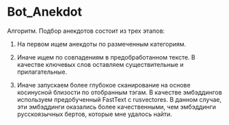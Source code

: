 # Bot_Anekdot
Алгоритм. Подбор анекдотов состоит из трех этапов:
1. На первом ищем анекдоты по размеченным категориям.

2. Иначе ищем по совпадениям в предобработанном тексте.
В качестве ключевых слов оставляем существительные и прилагательные.

3. Иначе запускаем более глубокое сканирование
на основе косинусной близости по отобранным тэгам.
В качестве эмбэддингов используем предобученный FastText c rusvectores.
В данном случае, эти эмбэддинги оказались более качественными, чем эмбэддинги
русскоязычных бертов, которые мне удалось найти.
